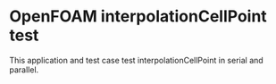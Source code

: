 OpenFOAM interpolationCellPoint test
====================================

This application and test case test interpolationCellPoint in serial and 
parallel.


